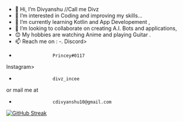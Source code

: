 - 👋 Hi, I’m Divyanshu //Call me Divz
- 👀 I’m interested in Coding and improving my skills...
- 🌱 I’m currently learning Kotlin and App Developement ,
- 💞️ I’m looking to collaborate on creating A.I. Bots and applications,
- 😊 My hobbies are watching Anime and playing Guitar .
- 📫 Reach me on : -. 
Discord>  
-                   Princey#0117
Instagram>    
-                   divz_incee
or mail me at    
-                   cdivyanshu10@gmail.com
[![GitHub Streak](https://streak-stats.demolab.com?user=Divyanshu960&theme=android-dark&hide_border=true&date_format=M%20j%5B%2C%20Y%5D)](https://git.io/streak-stats)
